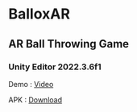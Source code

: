 # BalloxAR

## AR Ball Throwing Game

### Unity Editor 2022.3.6f1

Demo : [Video](https://youtu.be/cTJBgEwSk1c)

APK : [Download](https://drive.google.com/file/d/1MITk1EBI6akfUEEZAWmOw-ioWbOSNvv7/view?usp=drive_link)
